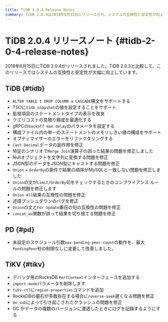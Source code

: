 ```yaml
---
title: TiDB 2.0.4 Release Notes
summary: TiDB 2.0.4は2018年6月15日にリリースされ、システムの互換性と安定性が向上しました。TiDB、PD、TiKVのさまざまな機能強化と修正が含まれています。TiDBの主な変更点としては、ALTER TABLE t DROP COLUMN a CASCADE`構文のサポート、ステートメントタイプの表示の改善、データ変換と結果順序に関する問題の修正などが挙げられます。PDでは`max-pending-peer-count`引数の動作が改善され、TiKVではRocksDB `PerfContext`インターフェースが追加され、`reverse-seek`の遅延やクラッシュの問題が修正されました。
---
```


# TiDB 2.0.4 リリースノート {#tidb-2-0-4-release-notes}

2018年6月15日にTiDB 2.0.4がリリースされました。TiDB 2.0.3と比較して、このリリースではシステムの互換性と安定性が大幅に向上しています。

## TiDB {#tidb}

-   `ALTER TABLE t DROP COLUMN a CASCADE`構文をサポートする
-   TSOに`tidb_snapshot`の値を設定することをサポート
-   監視項目のステートメントタイプの表示を改良
-   クエリコストの見積り精度を最適化する
-   gRPCの`backoff max delay`のパラメータを設定する
-   構成ファイル内の単一のステートメントのメモリしきい値の構成をサポート
-   オプティマイザーのエラーをリファクタリングする
-   `Cast Decimal`データの副作用を修正
-   特定のシナリオで`Merge Join`演算子の誤った結果の問題を修正しました
-   Nullオブジェクトを文字列に変換する問題を修正
-   JSON型のデータをJSON型にキャストする問題を修正
-   `Union` + `OrderBy`の条件で結果の順序がMySQLと一致しない問題を修正しました
-   `Union`の文が`Limit/OrderBy`句をチェックするときのコンプライアンス ルールの問題を修正します
-   `Union All`結果の互換性の問題を修正
-   述語プッシュダウンのバグを修正
-   `Union`の文と`For Update`番目の句の互換性の問題を修正
-   `concat_ws`関数が誤って結果を切り捨てる問題を修正

## PD {#pd}

-   未設定のスケジュール引数`max-pending-peer-count`の動作を、最大`PendingPeer`秒の制限なしに変更して改善しました。

## TiKV {#tikv}

-   デバッグ用のRocksDB `PerfContext`インターフェースを追加する
-   `import-mode`パラメータを削除します
-   `tikv-ctl`に`region-properties`コマンドを追加
-   RocksDBの墓石が多数存在する場合に`reverse-seek`遅くなる問題を修正
-   `do_sub`によって引き起こされたクラッシュの問題を修正
-   GC がデータの複数のバージョンに遭遇したときにログを記録するようにする
